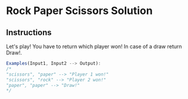 # Rock Paper Scissors Solution

## Instructions

Let's play! You have to return which player won! In case of a draw return Draw!.

```js
Examples(Input1, Input2 --> Output):
/*
"scissors", "paper" --> "Player 1 won!"
"scissors", "rock" --> "Player 2 won!"
"paper", "paper" --> "Draw!"
*/
```

